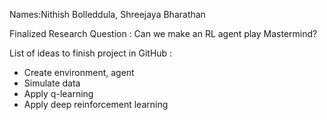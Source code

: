 
Names:Nithish Bolleddula, Shreejaya Bharathan

Finalized Research Question : Can we make an RL agent play Mastermind?

List of ideas to finish project in GitHub :

- Create environment, agent
- Simulate data
- Apply q-learning 
- Apply deep reinforcement learning
